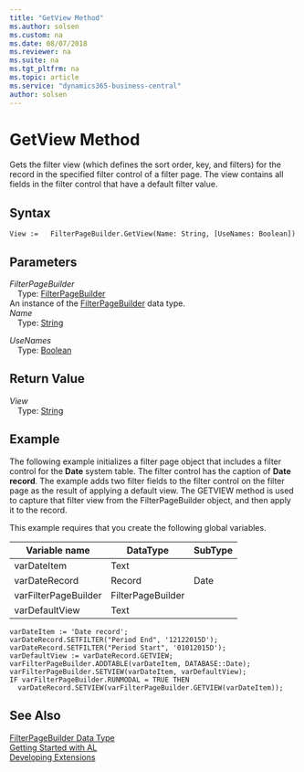 ```yaml
---
title: "GetView Method"
ms.author: solsen
ms.custom: na
ms.date: 08/07/2018
ms.reviewer: na
ms.suite: na
ms.tgt_pltfrm: na
ms.topic: article
ms.service: "dynamics365-business-central"
author: solsen
---
```

[//]: # (START>DO_NOT_EDIT)
[//]: # (IMPORTANT:Do not edit any of the content between here and the END>DO_NOT_EDIT.)
[//]: # (Any modifications should be made in the .resx files in the ModernDev repo.)
# GetView Method
Gets the filter view (which defines the sort order, key, and filters) for the record in the specified filter control of a filter page. The view contains all fields in the filter control that have a default filter value.

## Syntax
```
View :=   FilterPageBuilder.GetView(Name: String, [UseNames: Boolean])
```
## Parameters
*FilterPageBuilder*  
&emsp;Type: [FilterPageBuilder](filterpagebuilder-data-type.md)  
An instance of the [FilterPageBuilder](filterpagebuilder-data-type.md) data type.  
*Name*  
&emsp;Type: [String](string-data-type.md)  
  
*UseNames*  
&emsp;Type: [Boolean](boolean-data-type.md)  
  


## Return Value
*View*  
&emsp;Type: [String](string-data-type.md)  
  


[//]: # (IMPORTANT: END>DO_NOT_EDIT)

## Example  
 The following example initializes a filter page object that includes a filter control for the **Date** system table. The filter control has the caption of **Date record**. The example adds two filter fields to the filter control on the filter page as the result of applying a default view. The GETVIEW method is used to capture that filter view from the FilterPageBuilder object, and then apply it to the record.  

 This example requires that you create the following global variables.  

|Variable name|DataType|SubType|  
|-------------------|--------------|-------------|  
|varDateItem|Text||  
|varDateRecord|Record|Date|  
|varFilterPageBuilder|FilterPageBuilder||  
|varDefaultView|Text||  

```  
varDateItem := 'Date record';  
varDateRecord.SETFILTER("Period End", '12122015D');  
varDateRecord.SETFILTER("Period Start", '01012015D');  
varDefaultView := varDateRecord.GETVIEW;  
varFilterPageBuilder.ADDTABLE(varDateItem, DATABASE::Date);  
varFilterPageBuilder.SETVIEW(varDateItem, varDefaultView);  
IF varFilterPageBuilder.RUNMODAL = TRUE THEN  
  varDateRecord.SETVIEW(varFilterPageBuilder.GETVIEW(varDateItem)); 

```  


## See Also
[FilterPageBuilder Data Type](filterpagebuilder-data-type.md)  
[Getting Started with AL](../devenv-get-started.md)  
[Developing Extensions](../devenv-dev-overview.md)
